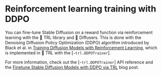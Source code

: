 <!--Copyright 2023 The HuggingFace Team. All rights reserved.

Licensed under the Apache License, Version 2.0 (the "License"); you may not use this file except in compliance with
the License. You may obtain a copy of the License at

http://www.apache.org/licenses/LICENSE-2.0

Unless required by applicable law or agreed to in writing, software distributed under the License is distributed on
an "AS IS" BASIS, WITHOUT WARRANTIES OR CONDITIONS OF ANY KIND, either express or implied. See the License for the
specific language governing permissions and limitations under the License.
-->

# Reinforcement learning training with DDPO

You can fine-tune Stable Diffusion on a reward function via reinforcement learning with the 🤗 TRL library and 🤗 Diffusers. This is done with the Denoising Diffusion Policy Optimization (DDPO) algorithm introduced by Black et al. in [Training Diffusion Models with Reinforcement Learning](https://arxiv.org/abs/2305.13301), which is implemented in 🤗 TRL with the [`~trl.DDPOTrainer`].

For more information, check out the [`~trl.DDPOTrainer`] API reference and the [Finetune Stable Diffusion Models with DDPO via TRL](https://huggingface.co/blog/trl-ddpo) blog post.